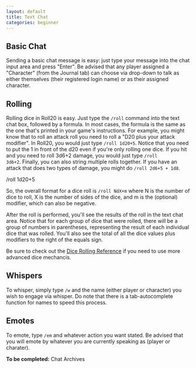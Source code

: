 ```yaml
---
layout: default
title: Text Chat
categories: beginner
---
```

Basic Chat
----------

  Sending a basic chat message is easy: just type your message into the chat input area and press "Enter". Be advised that any player assigned a "Character" (from the Journal tab) can choose via drop-down to talk as either themselves (their registered login name) or as their assigned character.

Rolling
-------
  
  Rolling dice in Roll20 is easy. Just type the <code>/roll</code> command into the text chat box, followed by a formula. In most cases, the formula is the same as the one that's printed in your game's instructions. For example, you might know that to roll an attack roll you need to roll a "D20 plus your attack modifier". In Roll20, you would just type <code>/roll 1d20+5</code>. Notice that you need to put the 1 in front of the d20 even if you're only rolling one dice. If you hit and you need to roll 3d6+2 damage, you would just type <code>/roll 3d6+2</code>. Finally, you can also string multiple rolls together. If you have an attack that does two types of damage, you might do <code>/roll 2d6+5 + 1d8</code>.

  <div class='diceroller'>/roll 1d20+5</div>

  So, the overall format for a dice roll is <code>/roll NdX+m</code> where N is the number of dice to roll, X is the number of sides of the dice, and m is the (optional) modifier, which can also be negative.

  After the roll is performed, you'll see the results of the roll in the text chat area. Notice that for each group of dice that were rolled, there will be a group of numbers in parentheses, representing the result of each individual dice that was rolled. You'll also see the total of all the dice values plus modifiers to the right of the equals sign.
  
  Be sure to check out the [Dice Rolling Reference](/dice-rolling-reference) if you need to use more advanced dice mechancis.

Whispers
--------

  To whisper, simply type <code>/w</code> and the name (either player or character) you wish to engage via whisper.  Do note that there is a tab-autocomplete function for names to speed this process.

Emotes
------

  To emote, type <code>/em</code> and whatever action you want stated.  Be advised that you will emote by whatever you are currently speaking as (player or charater).
  
**To be completed:** Chat Archives